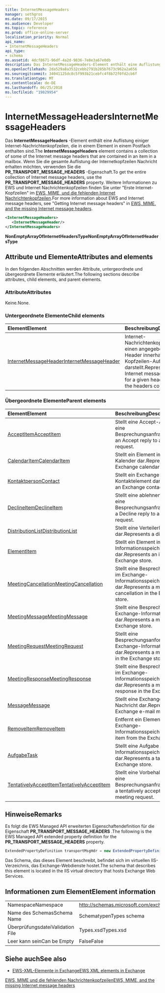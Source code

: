 ```yaml
---
title: InternetMessageHeaders
manager: sethgros
ms.date: 09/17/2015
ms.audience: Developer
ms.topic: reference
ms.prod: office-online-server
localization_priority: Normal
api_name:
- InternetMessageHeaders
api_type:
- schema
ms.assetid: 4dcf8671-96df-4a2d-9836-7e8e3a67e0db
description: Das InternetMessageHeaders-Element enthält eine Auflistung einiger Internet-Nachrichtenkopfzeilen, die in einem Element in einem Postfach enthalten sind. Wenn Sie die gesamte Auflistung der Internetkopfzeilen Nachricht erhalten möchten, verwenden Sie die PR_TRANSPORT_MESSAGE_HEADERS-Eigenschaft. Weitere Informationen zu EWS und Internet Nachrichtenkopfzeilen, SeeGetting Internet Message Headersin EWS, MIME und fehlenden Internetkopfzeilen Nachricht.
ms.openlocfilehash: 2da529a8a3532cebb2791b285b7673c962a2a656
ms.sourcegitcommit: 34041125dc8c5f993b21cebfc4f8b72f0fd2cb6f
ms.translationtype: MT
ms.contentlocale: de-DE
ms.lasthandoff: 06/25/2018
ms.locfileid: "19829954"
---
```

# <a name="internetmessageheaders"></a><span data-ttu-id="124ea-105">InternetMessageHeaders</span><span class="sxs-lookup"><span data-stu-id="124ea-105">InternetMessageHeaders</span></span>

<span data-ttu-id="124ea-106">Das **InternetMessageHeaders** -Element enthält eine Auflistung einiger Internet-Nachrichtenkopfzeilen, die in einem Element in einem Postfach enthalten sind.</span><span class="sxs-lookup"><span data-stu-id="124ea-106">The **InternetMessageHeaders** element contains a collection of some of the Internet message headers that are contained in an item in a mailbox.</span></span> <span data-ttu-id="124ea-107">Wenn Sie die gesamte Auflistung der Internetkopfzeilen Nachricht erhalten möchten, verwenden Sie die **PR_TRANSPORT_MESSAGE_HEADERS** -Eigenschaft.</span><span class="sxs-lookup"><span data-stu-id="124ea-107">To get the entire collection of Internet message headers, use the **PR_TRANSPORT_MESSAGE_HEADERS** property.</span></span> <span data-ttu-id="124ea-108">Weitere Informationen zu EWS und Internet Nachrichtenkopfzeilen finden Sie unter "Erste Internet-Kopfzeilen" im [EWS, MIME, und die fehlenden Internet Nachrichtenkopfzeilen](http://msdn.microsoft.com/de-de/library/exchange/hh545614%28v=exchg.140%29.aspx).</span><span class="sxs-lookup"><span data-stu-id="124ea-108">For more information about EWS and Internet message headers, see "Getting Internet message headers" in [EWS, MIME, and the missing Internet message headers](http://msdn.microsoft.com/de-de/library/exchange/hh545614%28v=exchg.140%29.aspx).</span></span>
  
```XML
<InternetMessageHeaders>
   <InternetMessageHeader/>
</InternetMessageHeaders>
```

 <span data-ttu-id="124ea-109">**NonEmptyArrayOfInternetHeadersType**</span><span class="sxs-lookup"><span data-stu-id="124ea-109">**NonEmptyArrayOfInternetHeadersType**</span></span>
## <a name="attributes-and-elements"></a><span data-ttu-id="124ea-110">Attribute und Elemente</span><span class="sxs-lookup"><span data-stu-id="124ea-110">Attributes and elements</span></span>

<span data-ttu-id="124ea-111">In den folgenden Abschnitten werden Attribute, untergeordnete und übergeordnete Elemente erläutert.</span><span class="sxs-lookup"><span data-stu-id="124ea-111">The following sections describe attributes, child elements, and parent elements.</span></span>
  
### <a name="attributes"></a><span data-ttu-id="124ea-112">Attribute</span><span class="sxs-lookup"><span data-stu-id="124ea-112">Attributes</span></span>

<span data-ttu-id="124ea-113">Keine.</span><span class="sxs-lookup"><span data-stu-id="124ea-113">None.</span></span>
  
### <a name="child-elements"></a><span data-ttu-id="124ea-114">Untergeordnete Elemente</span><span class="sxs-lookup"><span data-stu-id="124ea-114">Child elements</span></span>

|<span data-ttu-id="124ea-115">**Element**</span><span class="sxs-lookup"><span data-stu-id="124ea-115">**Element**</span></span>|<span data-ttu-id="124ea-116">**Beschreibung**</span><span class="sxs-lookup"><span data-stu-id="124ea-116">**Description**</span></span>|
|:-----|:-----|
|[<span data-ttu-id="124ea-117">InternetMessageHeader</span><span class="sxs-lookup"><span data-stu-id="124ea-117">InternetMessageHeader</span></span>](internetmessageheader.md) <br/> |<span data-ttu-id="124ea-118">Internet-Nachrichtenkopfzeile für einen angegebenen Header innerhalb der Kopfzeilen-Auflistung darstellt.</span><span class="sxs-lookup"><span data-stu-id="124ea-118">Represents the Internet message header for a given header within the headers collection.</span></span>  <br/> |
   
### <a name="parent-elements"></a><span data-ttu-id="124ea-119">Übergeordnete Elemente</span><span class="sxs-lookup"><span data-stu-id="124ea-119">Parent elements</span></span>

|<span data-ttu-id="124ea-120">**Element**</span><span class="sxs-lookup"><span data-stu-id="124ea-120">**Element**</span></span>|<span data-ttu-id="124ea-121">**Beschreibung**</span><span class="sxs-lookup"><span data-stu-id="124ea-121">**Description**</span></span>|
|:-----|:-----|
|[<span data-ttu-id="124ea-122">AcceptItem</span><span class="sxs-lookup"><span data-stu-id="124ea-122">AcceptItem</span></span>](acceptitem.md) <br/> |<span data-ttu-id="124ea-123">Stellt eine Accept-Antwort auf eine Besprechungsanfrage.</span><span class="sxs-lookup"><span data-stu-id="124ea-123">Represents an Accept reply to a meeting request.</span></span>  <br/> |
|[<span data-ttu-id="124ea-124">CalendarItem</span><span class="sxs-lookup"><span data-stu-id="124ea-124">CalendarItem</span></span>](calendaritem.md) <br/> |<span data-ttu-id="124ea-125">Stellt ein Element im Exchange-Kalender dar.</span><span class="sxs-lookup"><span data-stu-id="124ea-125">Represents an Exchange calendar item.</span></span>  <br/> |
|[<span data-ttu-id="124ea-126">Kontaktperson</span><span class="sxs-lookup"><span data-stu-id="124ea-126">Contact</span></span>](contact.md) <br/> |<span data-ttu-id="124ea-127">Stellt ein Exchange-Kontaktelement dar.</span><span class="sxs-lookup"><span data-stu-id="124ea-127">Represents an Exchange contact item.</span></span>  <br/> |
|[<span data-ttu-id="124ea-128">DeclineItem</span><span class="sxs-lookup"><span data-stu-id="124ea-128">DeclineItem</span></span>](declineitem.md) <br/> |<span data-ttu-id="124ea-129">Stellt eine ablehnen Antwort auf eine Besprechungsanfrage.</span><span class="sxs-lookup"><span data-stu-id="124ea-129">Represents a Decline reply to a meeting request.</span></span>  <br/> |
|[<span data-ttu-id="124ea-130">DistributionList</span><span class="sxs-lookup"><span data-stu-id="124ea-130">DistributionList</span></span>](distributionlist.md) <br/> |<span data-ttu-id="124ea-131">Stellt eine Verteilerliste dar.</span><span class="sxs-lookup"><span data-stu-id="124ea-131">Represents a distribution list.</span></span>  <br/> |
|[<span data-ttu-id="124ea-132">Element</span><span class="sxs-lookup"><span data-stu-id="124ea-132">Item</span></span>](item.md) <br/> |<span data-ttu-id="124ea-133">Stellt ein Element im Exchange-Informationsspeicher dar.</span><span class="sxs-lookup"><span data-stu-id="124ea-133">Represents an item in the Exchange store.</span></span>  <br/> |
|[<span data-ttu-id="124ea-134">MeetingCancellation</span><span class="sxs-lookup"><span data-stu-id="124ea-134">MeetingCancellation</span></span>](meetingcancellation.md) <br/> |<span data-ttu-id="124ea-135">Stellt eine Besprechungsabsage im Exchange-Informationsspeicher dar.</span><span class="sxs-lookup"><span data-stu-id="124ea-135">Represents a meeting cancellation in the Exchange store.</span></span>  <br/> |
|[<span data-ttu-id="124ea-136">MeetingMessage</span><span class="sxs-lookup"><span data-stu-id="124ea-136">MeetingMessage</span></span>](meetingmessage.md) <br/> |<span data-ttu-id="124ea-137">Stellt eine Besprechung im Exchange-Informationsspeicher dar.</span><span class="sxs-lookup"><span data-stu-id="124ea-137">Represents a meeting in the Exchange store.</span></span>  <br/> |
|[<span data-ttu-id="124ea-138">MeetingRequest</span><span class="sxs-lookup"><span data-stu-id="124ea-138">MeetingRequest</span></span>](meetingrequest.md) <br/> |<span data-ttu-id="124ea-139">Stellt eine Besprechungsanforderung im Exchange-Informationsspeicher dar.</span><span class="sxs-lookup"><span data-stu-id="124ea-139">Represents a meeting request in the Exchange store.</span></span>  <br/> |
|[<span data-ttu-id="124ea-140">MeetingResponse</span><span class="sxs-lookup"><span data-stu-id="124ea-140">MeetingResponse</span></span>](meetingresponse.md) <br/> |<span data-ttu-id="124ea-141">Stellt eine Besprechungsantwort im Exchange-Informationsspeicher dar.</span><span class="sxs-lookup"><span data-stu-id="124ea-141">Represents a meeting response in the Exchange store.</span></span>  <br/> |
|[<span data-ttu-id="124ea-142">Message</span><span class="sxs-lookup"><span data-stu-id="124ea-142">Message</span></span>](message-ex15websvcsotherref.md) <br/> |<span data-ttu-id="124ea-143">Stellt eine Exchange-E-Mail-Nachricht dar.</span><span class="sxs-lookup"><span data-stu-id="124ea-143">Represents an Exchange e-mail message.</span></span>  <br/> |
|[<span data-ttu-id="124ea-144">RemoveItem</span><span class="sxs-lookup"><span data-stu-id="124ea-144">RemoveItem</span></span>](removeitem.md) <br/> |<span data-ttu-id="124ea-145">Entfernt ein Element aus dem Exchange-Informationsspeicher.</span><span class="sxs-lookup"><span data-stu-id="124ea-145">Removes an item from the Exchange store.</span></span>  <br/> |
|[<span data-ttu-id="124ea-146">Aufgabe</span><span class="sxs-lookup"><span data-stu-id="124ea-146">Task</span></span>](task.md) <br/> |<span data-ttu-id="124ea-147">Stellt eine Aufgabe im Exchange-Informationsspeicher dar.</span><span class="sxs-lookup"><span data-stu-id="124ea-147">Represents a task in the Exchange store.</span></span>  <br/> |
|[<span data-ttu-id="124ea-148">TentativelyAcceptItem</span><span class="sxs-lookup"><span data-stu-id="124ea-148">TentativelyAcceptItem</span></span>](tentativelyacceptitem.md) <br/> |<span data-ttu-id="124ea-149">Stellt eine Vorbehalt Antwort auf eine Besprechungsanfrage.</span><span class="sxs-lookup"><span data-stu-id="124ea-149">Represents a tentatively accepted reply to a meeting request.</span></span>  <br/> |
   
## <a name="remarks"></a><span data-ttu-id="124ea-150">Hinweise</span><span class="sxs-lookup"><span data-stu-id="124ea-150">Remarks</span></span>

<span data-ttu-id="124ea-151">Es folgt die EWS Managed API erweiterten Eigenschaftendefinition für die Eigenschaft **PR_TRANSPORT_MESSAGE_HEADERS** .</span><span class="sxs-lookup"><span data-stu-id="124ea-151">The following is the EWS Managed API extended property definition for the **PR_TRANSPORT_MESSAGE_HEADERS** property.</span></span> 
  
```cs
ExtendedPropertyDefinition transportMsgHdr = new ExtendedPropertyDefinition(0x007D, MapiPropertyType.String);
```

<span data-ttu-id="124ea-152">Das Schema, das dieses Element beschreibt, befindet sich im virtuellen IIS-Verzeichnis, das Exchange-Webdienste hostet.</span><span class="sxs-lookup"><span data-stu-id="124ea-152">The schema that describes this element is located in the IIS virtual directory that hosts Exchange Web Services.</span></span>
  
## <a name="element-information"></a><span data-ttu-id="124ea-153">Informationen zum Element</span><span class="sxs-lookup"><span data-stu-id="124ea-153">Element information</span></span>

|||
|:-----|:-----|
|<span data-ttu-id="124ea-154">Namespace</span><span class="sxs-lookup"><span data-stu-id="124ea-154">Namespace</span></span>  <br/> |http://schemas.microsoft.com/exchange/services/2006/types  <br/> |
|<span data-ttu-id="124ea-155">Name des Schemas</span><span class="sxs-lookup"><span data-stu-id="124ea-155">Schema Name</span></span>  <br/> |<span data-ttu-id="124ea-156">Schematypen</span><span class="sxs-lookup"><span data-stu-id="124ea-156">Types schema</span></span>  <br/> |
|<span data-ttu-id="124ea-157">Überprüfungsdatei</span><span class="sxs-lookup"><span data-stu-id="124ea-157">Validation File</span></span>  <br/> |<span data-ttu-id="124ea-158">Types.xsd</span><span class="sxs-lookup"><span data-stu-id="124ea-158">Types.xsd</span></span>  <br/> |
|<span data-ttu-id="124ea-159">Leer kann sein</span><span class="sxs-lookup"><span data-stu-id="124ea-159">Can be Empty</span></span>  <br/> |<span data-ttu-id="124ea-160">False</span><span class="sxs-lookup"><span data-stu-id="124ea-160">False</span></span>  <br/> |
   
## <a name="see-also"></a><span data-ttu-id="124ea-161">Siehe auch</span><span class="sxs-lookup"><span data-stu-id="124ea-161">See also</span></span>



- [<span data-ttu-id="124ea-162">EWS-XML-Elemente in Exchange</span><span class="sxs-lookup"><span data-stu-id="124ea-162">EWS XML elements in Exchange</span></span>](ews-xml-elements-in-exchange.md)


[<span data-ttu-id="124ea-163">EWS, MIME und die fehlenden Nachrichtenkopfzeilen</span><span class="sxs-lookup"><span data-stu-id="124ea-163">EWS, MIME, and the missing Internet message headers</span></span>](http://msdn.microsoft.com/de-de/library/exchange/hh545614%28v=exchg.140%29.aspx)

